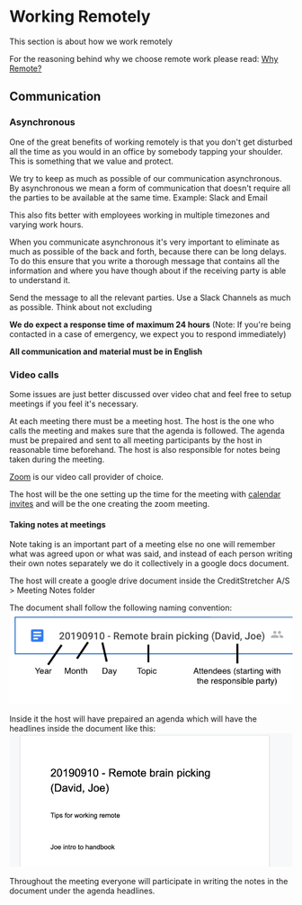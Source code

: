 # Working Remotely

This section is about how we work remotely

For the reasoning behind why we choose remote work please read: [Why Remote?](https://github.com/creditstretcher/handbook/blob/master/why-remote.md)


## Communication

### Asynchronous

One of the great benefits of working remotely is that you don't get disturbed all the time as you would in an office by somebody tapping your shoulder. This is something that we value and protect. 

We try to keep as much as possible of our communication asynchronous. By asynchronous we mean a form of communication that doesn't require all the parties to be available at the same time. 
Example: Slack and Email

This also fits better with employees working in multiple timezones and varying work hours.


When you communicate asynchronous it's very important to eliminate as much as possible of the back and forth, because there can be long delays. To do this ensure that you write a thorough message that contains all the information and where you have though about if the receiving party is able to understand it.

Send the message to all the relevant parties. Use a Slack Channels as much as possible. Think about not excluding 

**We do expect a response time of maximum 24 hours**
(Note: If you're being contacted in a case of emergency, we expect you to respond immediately)

**All communication and material must be in English**

### Video calls
Some issues are just better discussed over video chat and feel free to setup meetings if you feel it's necessary.

At each meeting there must be a meeting host. The host is the one who calls the meeting and makes sure that the agenda is followed. The agenda must be prepaired and sent to all meeting participants by the host in reasonable time beforehand. The host is also responsible for notes being taken during the meeting. 

[Zoom](https://github.com/creditstretcher/handbook/blob/master/tools.md#zoom) is our video call provider of choice. 

The host will be the one setting up the time for the meeting with [calendar invites](https://github.com/creditstretcher/handbook/blob/master/tools.md#calendar) and will be the one creating the zoom meeting.

#### Taking notes at meetings

Note taking is an important part of a meeting else no one will remember what was agreed upon or what was said, and instead of each person writing their own notes separately we do it collectively in a google docs document.

The host will create a google drive document inside the CreditStretcher A/S > Meeting Notes folder

The document shall follow the following naming convention:
![alt Meeting notes naming](https://github.com/creditstretcher/handbook/blob/master/assets/images/meeting-notes-naming.png?raw=true)

Inside it the host will have prepaired an agenda which will have the headlines inside the document like this:
![alt Meeting notes naming](https://github.com/creditstretcher/handbook/blob/master/assets/images/meeting-notes-agenda.png?raw=true)

Throughout the meeting everyone will participate in writing the notes in the document under the agenda headlines.
